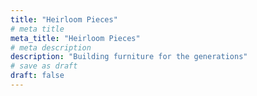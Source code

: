 ```yaml
---
title: "Heirloom Pieces"
# meta title
meta_title: "Heirloom Pieces"
# meta description
description: "Building furniture for the generations"
# save as draft
draft: false
---
```


